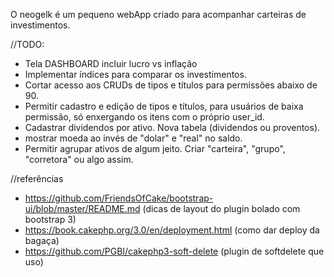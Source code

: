 O neogelk é um pequeno webApp criado para acompanhar carteiras de investimentos.

//TODO:
- Tela DASHBOARD incluir lucro vs inflação
- Implementar índices para comparar os investimentos.
- Cortar acesso aos CRUDs de tipos e títulos para permissões abaixo de 90.
- Permitir cadastro e edição de tipos e títulos, para usuários de baixa permissão, só enxergando os itens com o próprio user_id.
- Cadastrar dividendos por ativo. Nova tabela (dividendos ou proventos).
- mostrar moeda ao invés de "dolar" e "real" no saldo.
- Permitir agrupar ativos de algum jeito. Criar "carteira", "grupo", "corretora" ou algo assim.

//referências
- https://github.com/FriendsOfCake/bootstrap-ui/blob/master/README.md (dicas de layout do plugin bolado com bootstrap 3)
- https://book.cakephp.org/3.0/en/deployment.html (como dar deploy da bagaça)
- https://github.com/PGBI/cakephp3-soft-delete (plugin de softdelete que uso)
